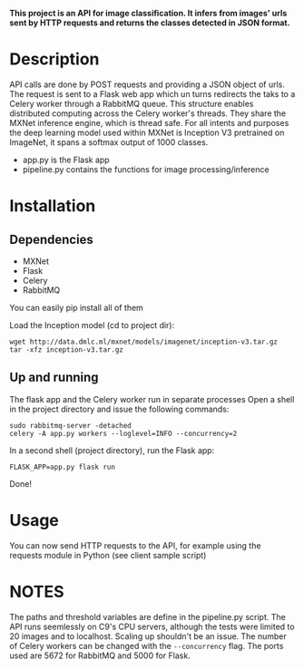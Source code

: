 __This project is an API for image classification.
It infers from images' urls sent by HTTP requests and returns the classes detected in JSON format.__

# Description

API calls are done by POST requests and providing a JSON object of urls.
The request is sent to a Flask web app which un turns redirects the taks to a Celery worker through a RabbitMQ queue.
This structure enables distributed computing across the Celery worker's threads. They share the MXNet inference engine, which is thread safe.
For all intents and purposes the deep learning model used within MXNet is Inception V3 pretrained on ImageNet, it spans a softmax output of 1000 classes.

* app.py is the Flask app
* pipeline.py contains the functions for image processing/inference

# Installation

## Dependencies
* MXNet
* Flask
* Celery
* RabbitMQ

You can easily pip install all of them

Load the Inception model (cd to project dir):
```
wget http://data.dmlc.ml/mxnet/models/imagenet/inception-v3.tar.gz
tar -xfz inception-v3.tar.gz
```

## Up and running
The flask app and the Celery worker run in separate processes
Open a shell in the project directory and issue the following commands:
```
sudo rabbitmq-server -detached
celery -A app.py workers --loglevel=INFO --concurrency=2
```

In a second shell (project directory), run the Flask app:
```
FLASK_APP=app.py flask run
```    
Done!

# Usage
You can now send HTTP requests to the API, for example using the requests module in Python (see client sample script)

# NOTES
The paths and threshold variables are define in the pipeline.py script.
The API runs seemlessly on C9's CPU servers, although the tests were limited to 20 images and to localhost. Scaling up shouldn't be an issue.
The number of Celery workers can be changed with the `--concurrency` flag.
The ports used are 5672 for RabbitMQ and 5000 for Flask.